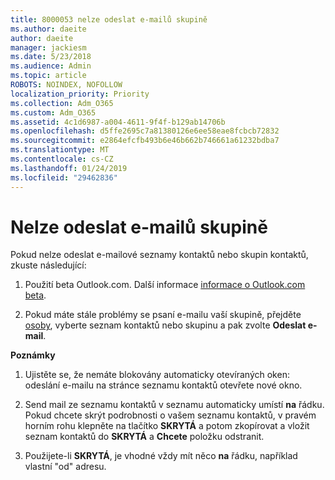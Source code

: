 ```yaml
---
title: 8000053 nelze odeslat e-mailů skupině
ms.author: daeite
author: daeite
manager: jackiesm
ms.date: 5/23/2018
ms.audience: Admin
ms.topic: article
ROBOTS: NOINDEX, NOFOLLOW
localization_priority: Priority
ms.collection: Adm_O365
ms.custom: Adm_O365
ms.assetid: 4c1d6987-a004-4611-9f4f-b129ab14706b
ms.openlocfilehash: d5ffe2695c7a81380126e6ee58eae8fcbcb72832
ms.sourcegitcommit: e2864efcfb493b6e46b662b746661a61232bdba7
ms.translationtype: MT
ms.contentlocale: cs-CZ
ms.lasthandoff: 01/24/2019
ms.locfileid: "29462836"
---
```

# <a name="unable-to-send-group-emails"></a>Nelze odeslat e-mailů skupině

Pokud nelze odeslat e-mailové seznamy kontaktů nebo skupin kontaktů, zkuste následující:
  
1. Použití beta Outlook.com. Další informace [informace o Outlook.com beta](https://support.office.com/article/e2261c7f-d413-4084-8f22-21282f42d8cf).
    
2. Pokud máte stále problémy se psaní e-mailu vaší skupině, přejděte [osoby](https://outlook.live.com/people/), vyberte seznam kontaktů nebo skupinu a pak zvolte **Odeslat e-mail**.
    
 **Poznámky**
  
1. Ujistěte se, že nemáte blokovány automaticky otevíraných oken: odeslání e-mailu na stránce seznamu kontaktů otevřete nové okno.
    
2. Send mail ze seznamu kontaktů v seznamu automaticky umístí **na** řádku. Pokud chcete skrýt podrobnosti o vašem seznamu kontaktů, v pravém horním rohu klepněte na tlačítko **SKRYTÁ** a potom zkopírovat a vložit seznam kontaktů do **SKRYTÁ** a **Chcete** položku odstranit. 
    
3. Použijete-li **SKRYTÁ**, je vhodné vždy mít něco **na** řádku, například vlastní "od" adresu. 
    


